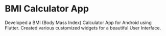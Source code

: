 # BMI Calculator App

Developed a BMI (Body Mass Index) Calculator App for Android using Flutter.
Created various customized widgets for a beautiful User Interface.

